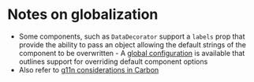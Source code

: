 # Notes on globalization

- Some components, such as `DataDecorator` support a `labels` prop that provide the ability to pass an object allowing the default strings of the component to be overwritten - A [global configuration](https://github.com/carbon-design-system/ibm-security/tree/master/src/globals/nls.js) is available that outlines support for overriding default component options
- Also refer to [g11n considerations in Carbon](https://github.com/carbon-design-system/carbon/tree/master/packages/react/docs/g11n.md)
